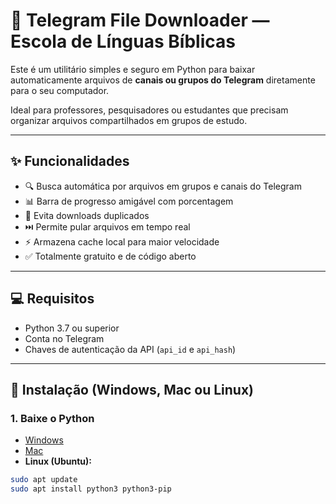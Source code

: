 # 📁 Telegram File Downloader — Escola de Línguas Bíblicas

Este é um utilitário simples e seguro em Python para baixar automaticamente arquivos de **canais ou grupos do Telegram** diretamente para o seu computador.

Ideal para professores, pesquisadores ou estudantes que precisam organizar arquivos compartilhados em grupos de estudo.

---

## ✨ Funcionalidades

- 🔍 Busca automática por arquivos em grupos e canais do Telegram  
- 📊 Barra de progresso amigável com porcentagem  
- 🔁 Evita downloads duplicados  
- ⏭️ Permite pular arquivos em tempo real  
- ⚡ Armazena cache local para maior velocidade  
- ✅ Totalmente gratuito e de código aberto  

---

## 💻 Requisitos

- Python 3.7 ou superior  
- Conta no Telegram  
- Chaves de autenticação da API (`api_id` e `api_hash`)

---

## 🧭 Instalação (Windows, Mac ou Linux)

### 1. Baixe o Python

- [Windows](https://www.python.org/downloads/windows/)
- [Mac](https://www.python.org/downloads/macos/)
- **Linux (Ubuntu):**

```bash
sudo apt update
sudo apt install python3 python3-pip